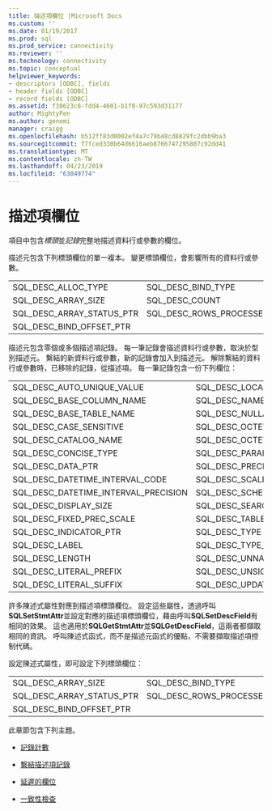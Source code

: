 ```yaml
---
title: 描述項欄位 |Microsoft Docs
ms.custom: ''
ms.date: 01/19/2017
ms.prod: sql
ms.prod_service: connectivity
ms.reviewer: ''
ms.technology: connectivity
ms.topic: conceptual
helpviewer_keywords:
- descriptors [ODBC], fields
- header fields [ODBC]
- record fields [ODBC]
ms.assetid: f38623c8-fdd4-4601-b1f0-97c593d31177
author: MightyPen
ms.author: genemi
manager: craigg
ms.openlocfilehash: b512ff83d0002ef4a7c79b48cd8829fc2dbb9ba3
ms.sourcegitcommit: f7fced330b64d6616aeb8766747295807c92dd41
ms.translationtype: MT
ms.contentlocale: zh-TW
ms.lasthandoff: 04/23/2019
ms.locfileid: "63049774"
---
```

# <a name="descriptor-fields"></a>描述項欄位
項目中包含*標頭*並*記錄*完整地描述資料行或參數的欄位。  
  
 描述元包含下列標頭欄位的單一複本。 變更標頭欄位，會影響所有的資料行或參數。  
  
|||  
|-|-|  
|SQL_DESC_ALLOC_TYPE|SQL_DESC_BIND_TYPE|  
|SQL_DESC_ARRAY_SIZE|SQL_DESC_COUNT|  
|SQL_DESC_ARRAY_STATUS_PTR|SQL_DESC_ROWS_PROCESSED_PTR|  
|SQL_DESC_BIND_OFFSET_PTR||  
  
 描述元包含零個或多個描述項記錄。 每一筆記錄會描述資料行或參數，取決於型別描述元。 繫結的新資料行或參數，新的記錄會加入到描述元。 解除繫結的資料行或參數時，已移除的記錄，從描述項。 每一筆記錄包含一份下列欄位：  
  
|||  
|-|-|  
|SQL_DESC_AUTO_UNIQUE_VALUE|SQL_DESC_LOCAL_TYPE_NAME|  
|SQL_DESC_BASE_COLUMN_NAME|SQL_DESC_NAME|  
|SQL_DESC_BASE_TABLE_NAME|SQL_DESC_NULLABLE|  
|SQL_DESC_CASE_SENSITIVE|SQL_DESC_OCTET_LENGTH|  
|SQL_DESC_CATALOG_NAME|SQL_DESC_OCTET_LENGTH_PTR|  
|SQL_DESC_CONCISE_TYPE|SQL_DESC_PARAMETER_TYPE|  
|SQL_DESC_DATA_PTR|SQL_DESC_PRECISION|  
|SQL_DESC_DATETIME_INTERVAL_CODE|SQL_DESC_SCALE|  
|SQL_DESC_DATETIME_INTERVAL_PRECISION|SQL_DESC_SCHEMA_NAME|  
|SQL_DESC_DISPLAY_SIZE|SQL_DESC_SEARCHABLE|  
|SQL_DESC_FIXED_PREC_SCALE|SQL_DESC_TABLE_NAME|  
|SQL_DESC_INDICATOR_PTR|SQL_DESC_TYPE|  
|SQL_DESC_LABEL|SQL_DESC_TYPE_NAME|  
|SQL_DESC_LENGTH|SQL_DESC_UNNAMED|  
|SQL_DESC_LITERAL_PREFIX|SQL_DESC_UNSIGNED|  
|SQL_DESC_LITERAL_SUFFIX|SQL_DESC_UPDATABLE|  
  
 許多陳述式屬性對應到描述項標頭欄位。 設定這些屬性，透過呼叫**SQLSetStmtAttr**並設定對應的描述項標頭欄位，藉由呼叫**SQLSetDescField**有相同的效果。 這也適用於**SQLGetStmtAttr**並**SQLGetDescField**，這兩者都擷取相同的資訊。 呼叫陳述式函式，而不是描述元函式的優點，不需要擷取描述項控制代碼。  
  
 設定陳述式屬性，即可設定下列標頭欄位：  
  
|||  
|-|-|  
|SQL_DESC_ARRAY_SIZE|SQL_DESC_BIND_TYPE|  
|SQL_DESC_ARRAY_STATUS_PTR|SQL_DESC_ROWS_PROCESSED_PTR|  
|SQL_DESC_BIND_OFFSET_PTR||  
  
 此章節包含下列主題。  
  
-   [記錄計數](../../../odbc/reference/develop-app/record-count.md)  
  
-   [繫結描述項記錄](../../../odbc/reference/develop-app/bound-descriptor-records.md)  
  
-   [延遲的欄位](../../../odbc/reference/develop-app/deferred-fields.md)  
  
-   [一致性檢查](../../../odbc/reference/develop-app/consistency-check.md)
